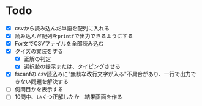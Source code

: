 # Todo

- [x] csvから読み込んだ単語を配列に入れる
- [x] 読み込んだ配列を`printf`で出力できるようにする
- [x] For文でCSVファイルを全部読み込む
- [x] クイズの実装をする
    - [x] 正解の判定
    - [x] 選択肢の提示または、タイピングさせる
- [x] fscanfの.csv読込みに"無駄な改行文字が入る"不具合があり、一行で出力できない問題を解決する
- [ ] 何問目かを表示する
- [ ] 10問中、いくつ正解したか　結果画面を作る